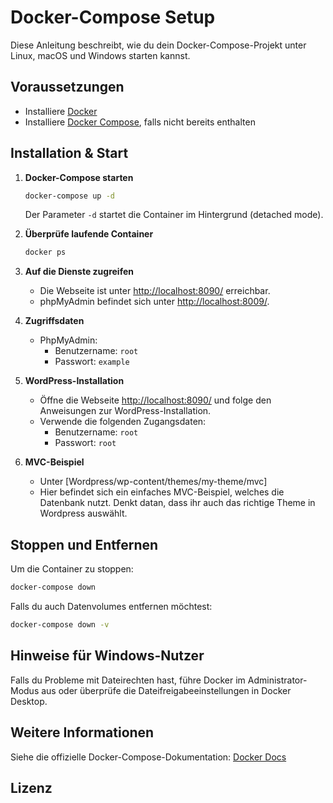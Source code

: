 # Docker-Compose Setup

Diese Anleitung beschreibt, wie du dein Docker-Compose-Projekt unter Linux, macOS und Windows starten kannst.

## Voraussetzungen

- Installiere [Docker](https://docs.docker.com/get-docker/)
- Installiere [Docker Compose](https://docs.docker.com/compose/install/), falls nicht bereits enthalten

## Installation & Start

1. **Docker-Compose starten**
   ```sh
   docker-compose up -d
   ```
   Der Parameter `-d` startet die Container im Hintergrund (detached mode).

2. **Überprüfe laufende Container**
   ```sh
   docker ps
   ```

3. **Auf die Dienste zugreifen**
   - Die Webseite ist unter [http://localhost:8090/](http://localhost:8090/) erreichbar.
   - phpMyAdmin befindet sich unter [http://localhost:8009/](http://localhost:8009/).

4. **Zugriffsdaten**
   - PhpMyAdmin: 
     - Benutzername: `root`
     - Passwort: `example`

5. **WordPress-Installation**
   - Öffne die Webseite [http://localhost:8090/](http://localhost:8090/) und folge den Anweisungen zur WordPress-Installation.
   - Verwende die folgenden Zugangsdaten:
     - Benutzername: `root`
     - Passwort: `root`
6. **MVC-Beispiel**
    - Unter [Wordpress/wp-content/themes/my-theme/mvc]
    - Hier befindet sich ein einfaches MVC-Beispiel, welches die Datenbank nutzt. Denkt datan, dass ihr auch das richtige Theme in Wordpress auswählt.
## Stoppen und Entfernen

Um die Container zu stoppen:
```sh
docker-compose down
```

Falls du auch Datenvolumes entfernen möchtest:
```sh
docker-compose down -v
```

## Hinweise für Windows-Nutzer
Falls du Probleme mit Dateirechten hast, führe Docker im Administrator-Modus aus oder überprüfe die Dateifreigabeeinstellungen in Docker Desktop.

## Weitere Informationen
Siehe die offizielle Docker-Compose-Dokumentation: [Docker Docs](https://docs.docker.com/compose/)

## Lizenz
